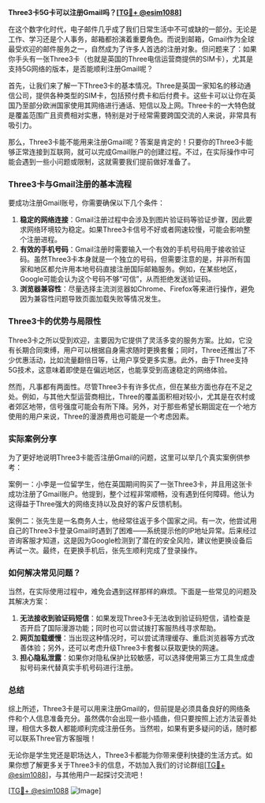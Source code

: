 **Three3卡5G卡可以注册Gmail吗？[[TG💪+ @esim1088](https://t.me/s/esim1088)]**

在这个数字化时代，电子邮件几乎成了我们日常生活中不可或缺的一部分。无论是工作、学习还是个人事务，邮箱都扮演着重要角色。而说到邮箱，Gmail作为全球最受欢迎的邮件服务之一，自然成为了许多人首选的注册对象。但问题来了：如果你手头有一张Three3卡（也就是英国的Three电信运营商提供的SIM卡），尤其是支持5G网络的版本，是否能顺利注册Gmail呢？

首先，让我们来了解一下Three3卡的基本情况。Three是英国一家知名的移动通信公司，提供各种类型的SIM卡，包括预付费卡和后付费卡。这些卡可以让你在英国乃至部分欧洲国家使用其网络进行通话、短信以及上网。Three卡的一大特色就是覆盖范围广且资费相对实惠，特别是对于经常需要跨国交流的人来说，非常具有吸引力。

那么，Three3卡能不能用来注册Gmail呢？答案是肯定的！只要你的Three3卡能够正常连接到互联网，就可以完成Gmail账户的创建过程。不过，在实际操作中可能会遇到一些小问题或限制，这就需要我们提前做好准备了。

### Three3卡与Gmail注册的基本流程

要成功注册Gmail账号，你需要确保以下几个条件：

1. **稳定的网络连接**：Gmail注册过程中会涉及到图片验证码等验证步骤，因此要求网络环境较为稳定。如果Three3卡信号不好或者网速较慢，可能会影响整个注册进程。
2. **有效的手机号码**：Gmail注册时需要输入一个有效的手机号码用于接收验证码。虽然Three3卡本身就是一个独立的号码，但需要注意的是，并非所有国家和地区都允许用本地号码直接注册国际邮箱服务。例如，在某些地区，Google可能会认为这个号码不够“可信”，从而拒绝发送验证码。
3. **浏览器兼容性**：尽量选择主流浏览器如Chrome、Firefox等来进行操作，避免因为兼容性问题导致页面加载失败等情况发生。

### Three3卡的优势与局限性

Three3卡之所以受到欢迎，主要因为它提供了灵活多变的服务方案。比如，它没有长期合同束缚，用户可以根据自身需求随时更换套餐；同时，Three还推出了不少优惠活动，比如流量翻倍日等，让用户享受更多实惠。此外，由于Three支持5G技术，这意味着即使是在偏远地区，也能享受到高速稳定的网络体验。

然而，凡事都有两面性。尽管Three3卡有许多优点，但在某些方面也存在不足之处。例如，与其他大型运营商相比，Three的覆盖面积相对较小，尤其是在农村或者郊区地带，信号强度可能会有所下降。另外，对于那些希望长期固定在一个地方使用的用户来说，Three的漫游费用也可能是一个考虑因素。

### 实际案例分享

为了更好地说明Three3卡能否注册Gmail的问题，这里可以举几个真实案例供参考：

案例一：小李是一位留学生，他在英国期间购买了一张Three3卡，并且用这张卡成功注册了Gmail账户。他提到，整个过程非常顺畅，没有遇到任何障碍。他认为这得益于Three强大的网络支持以及良好的客户反馈机制。

案例二：张先生是一名商务人士，他经常往返于多个国家之间。有一次，他尝试用自己的Three3卡登录Gmail时遇到了困难——系统提示他的IP地址异常。后来经过咨询客服才知道，这是因为Google检测到了潜在的安全风险，建议他更换设备后再试一次。最终，在更换手机后，张先生顺利完成了登录操作。

### 如何解决常见问题？

当然，在实际使用过程中，难免会遇到这样那样的麻烦。下面是一些常见的问题及其解决方案：

1. **无法接收到验证码短信**：如果发现Three3卡无法收到验证码短信，请检查是否开启了国际漫游功能；同时也可以尝试拨打客服热线寻求帮助。
2. **网页加载缓慢**：当出现这种情况时，可以尝试清理缓存、重启浏览器等方式改善体验；另外，还可以考虑升级Three3卡套餐以获取更快的网速。
3. **担心隐私泄露**：如果你对隐私保护比较敏感，可以选择使用第三方工具生成虚拟号码来代替真实手机号码进行注册。

### 总结

综上所述，Three3卡是可以用来注册Gmail的，但前提是必须具备良好的网络条件和个人信息准备充分。虽然偶尔会出现一些小插曲，但只要按照上述方法妥善处理，相信大多数人都能顺利完成注册任务。当然啦，如果有更多疑问的话，随时都可以联系Three官方客服哦！

无论你是学生党还是职场达人，Three3卡都能为你带来便利快捷的生活方式。如果你想了解更多关于Three3卡的信息，不妨加入我们的讨论群组[[TG💪+ @esim1088](https://t.me/s/esim1088)]，与其他用户一起探讨交流吧！

[[TG💪+ @esim1088](https://t.me/s/esim1088) ![Image](https://i.postimg.cc/4NQfJmqS/Snipaste-2025-05-13-00-14-12.png)]